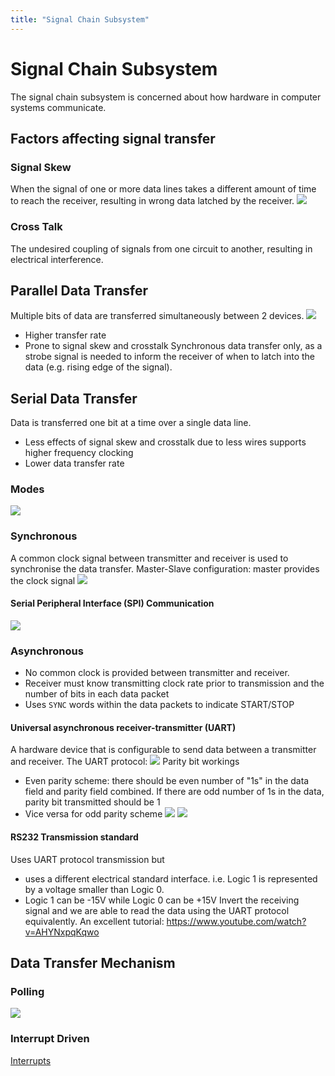 ```yaml
---
title: "Signal Chain Subsystem"
---
```

# Signal Chain Subsystem
The signal chain subsystem is concerned about how hardware in computer systems communicate.
## Factors affecting signal transfer
### Signal Skew
When the signal of one or more data lines takes a different amount of time to reach the receiver, resulting in wrong data latched by the receiver.
![](https://i.imgur.com/X6ZZI0B.png)
### Cross Talk
The undesired coupling of signals from one circuit to another, resulting in electrical interference.
## Parallel Data Transfer
Multiple bits of data are transferred simultaneously between 2 devices.
![](https://i.imgur.com/iFX7iUd.png)
- Higher transfer rate
- Prone to signal skew and crosstalk
Synchronous data transfer only, as a strobe signal is needed to inform the receiver of when to latch into the data (e.g. rising edge of the signal).
## Serial Data Transfer
Data is transferred one bit at a time over a single data line.
- Less effects of signal skew and crosstalk due to less wires supports higher frequency clocking
- Lower data transfer rate
### Modes
![](https://i.imgur.com/rlUzNiZ.png)
### Synchronous
A common clock signal between transmitter and receiver is used to synchronise the data transfer.
Master-Slave configuration: master provides the clock signal
![](https://i.imgur.com/n0OTRHT.png)
#### Serial Peripheral Interface (SPI) Communication
![](https://i.imgur.com/wdfafjm.png)
### Asynchronous
- No common clock is provided between transmitter and receiver.
- Receiver must know transmitting clock rate prior to transmission and the number of bits in each data packet
- Uses `SYNC` words within the data packets to indicate START/STOP
#### Universal asynchronous receiver-transmitter (UART)
A hardware device that is configurable to send data between a transmitter and receiver.
The UART protocol:
![](https://i.imgur.com/jD59Cnf.png)
Parity bit workings
- Even parity scheme: there should be even number of "1s" in the data field and parity field combined. If there are odd number of 1s in the data, parity bit transmitted should be 1
- Vice versa for odd parity scheme
![](https://i.imgur.com/F8OKzEo.png)
![](https://i.imgur.com/76fcu12.png)
#### RS232 Transmission standard
Uses UART protocol transmission but
- uses a different electrical standard interface. i.e. Logic 1 is represented by a voltage smaller than Logic 0.
- Logic 1 can be -15V while Logic 0 can be +15V
Invert the receiving signal and we are able to read the data using the UART protocol equivalently.
An excellent tutorial:
https://www.youtube.com/watch?v=AHYNxpqKqwo
## Data Transfer Mechanism
### Polling
![](https://i.imgur.com/O1pP4YN.png)
### Interrupt Driven
[Interrupts](Notes/Interrupts.md)

